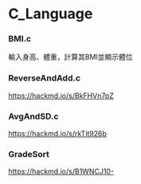 # C_Language

### BMI.c

輸入身高、體重，計算其BMI並顯示體位

### ReverseAndAdd.c

https://hackmd.io/s/BkFHVn7pZ

### AvgAndSD.c

https://hackmd.io/s/rkTit926b

### GradeSort

https://hackmd.io/s/B1WNCJ10-
